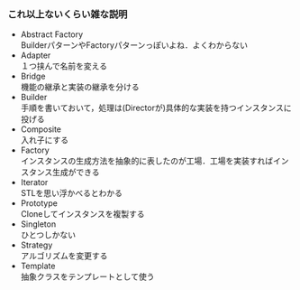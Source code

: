 ### これ以上ないくらい雑な説明
- Abstract Factory  
BuilderパターンやFactoryパターンっぽいよね．よくわからない
- Adapter  
１つ挟んで名前を変える
- Bridge  
機能の継承と実装の継承を分ける
- Builder  
手順を書いておいて，処理は(Directorが)具体的な実装を持つインスタンスに投げる
- Composite  
入れ子にする
- Factory  
インスタンスの生成方法を抽象的に表したのが工場．工場を実装すればインスタンス生成ができる
- Iterator  
STLを思い浮かべるとわかる
- Prototype  
Cloneしてインスタンスを複製する
- Singleton  
ひとつしかない
- Strategy  
アルゴリズムを変更する
- Template  
抽象クラスをテンプレートとして使う
